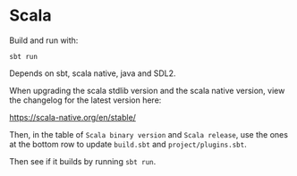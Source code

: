 # Scala

Build and run with:

    sbt run

Depends on sbt, scala native, java and SDL2.

When upgrading the scala stdlib version and the scala native version, view the changelog for the latest version here:

https://scala-native.org/en/stable/

Then, in the table of `Scala binary version` and `Scala release`, use the ones at the bottom row to update `build.sbt` and `project/plugins.sbt`.

Then see if it builds by running `sbt run`.
